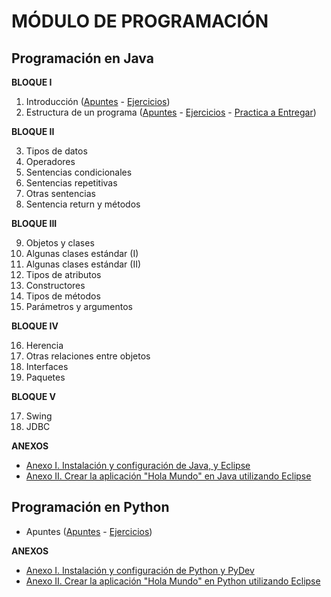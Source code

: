 # MÓDULO DE PROGRAMACIÓN

## Programación en Java

__BLOQUE I__

01. Introducción ([Apuntes](./java/apuntes/ut01_introduccion.md) - [Ejercicios](./java/ejercicios/ut01_introduccion.md))
02. Estructura de un programa ([Apuntes](./java/apuntes/ut02_estructura_de_un_programa_en_java.md) - [Ejercicios](./java/ejercicios/ut02_estructura_de_un_programa_en_java.md) - [Practica a Entregar](./java/practicas_a_entregar/ut02_estructura_de_un_programa_en_java.md))

__BLOQUE II__

03. Tipos de datos
04. Operadores
05. Sentencias condicionales
06. Sentencias repetitivas
07. Otras sentencias
08. Sentencia return y métodos

__BLOQUE III__

09. Objetos y clases
10. Algunas clases estándar (I)
11. Algunas clases estándar (II)
12. Tipos de atributos
13. Constructores
14. Tipos de métodos
15. Parámetros y argumentos

__BLOQUE IV__

16. Herencia
17. Otras relaciones entre objetos
18. Interfaces
19. Paquetes

__BLOQUE V__

17. Swing
18. JDBC

__ANEXOS__

* [Anexo  I. Instalación y configuración de Java, y Eclipse](./java/anexos/anexo_i.md)
* [Anexo II. Crear la aplicación "Hola Mundo" en Java utilizando Eclipse](./java/anexos/anexo_ii.md)

## Programación en Python

* Apuntes ([Apuntes](./python/apuntes/apuntes.md) - [Ejercicios](./python/ejercicios/ejercicios.md))

__ANEXOS__

* [Anexo  I. Instalación y configuración de Python y PyDev](./python/anexos/anexo_i.md)
* [Anexo II. Crear la aplicación "Hola Mundo" en Python utilizando Eclipse](./python/anexos/anexo_ii.md)
